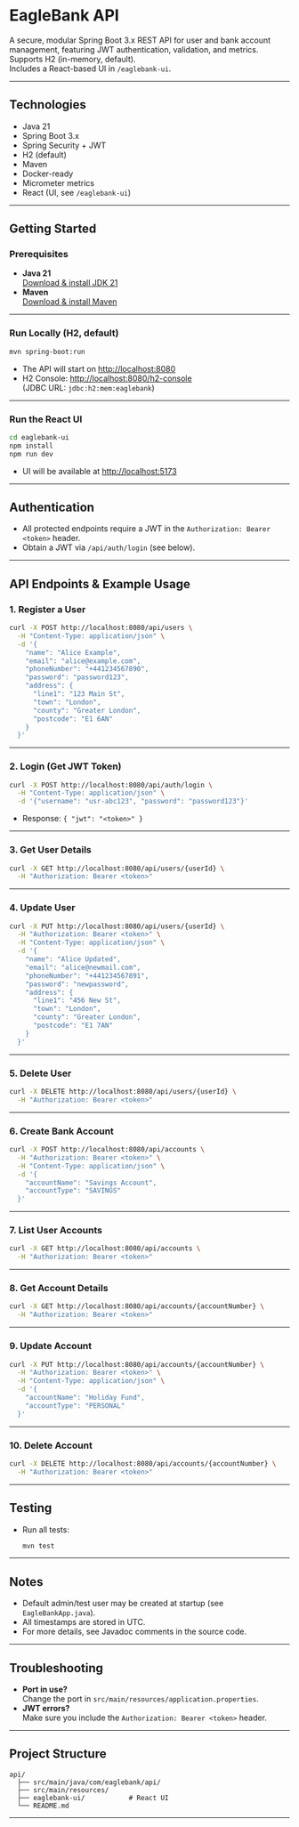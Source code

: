 # EagleBank API

A secure, modular Spring Boot 3.x REST API for user and bank account management, featuring JWT authentication, validation, and metrics.  
Supports H2 (in-memory, default).  
Includes a React-based UI in `/eaglebank-ui`.

---

## Technologies

- Java 21
- Spring Boot 3.x
- Spring Security + JWT
- H2 (default)
- Maven
- Docker-ready
- Micrometer metrics
- React (UI, see `/eaglebank-ui`)

---

## Getting Started

### Prerequisites

- **Java 21**  
  [Download & install JDK 21](https://adoptium.net/temurin/releases/?version=21)
- **Maven**  
  [Download & install Maven](https://maven.apache.org/install.html)

---

### Run Locally (H2, default)

```bash
mvn spring-boot:run
```

- The API will start on [http://localhost:8080](http://localhost:8080)
- H2 Console: [http://localhost:8080/h2-console](http://localhost:8080/h2-console)  
  (JDBC URL: `jdbc:h2:mem:eaglebank`)

---

### Run the React UI

```bash
cd eaglebank-ui
npm install
npm run dev
```
- UI will be available at [http://localhost:5173](http://localhost:5173)

---

## Authentication

- All protected endpoints require a JWT in the `Authorization: Bearer <token>` header.
- Obtain a JWT via `/api/auth/login` (see below).

---

## API Endpoints & Example Usage

### 1. **Register a User**

```bash
curl -X POST http://localhost:8080/api/users \
  -H "Content-Type: application/json" \
  -d '{
    "name": "Alice Example",
    "email": "alice@example.com",
    "phoneNumber": "+441234567890",
    "password": "password123",
    "address": {
      "line1": "123 Main St",
      "town": "London",
      "county": "Greater London",
      "postcode": "E1 6AN"
    }
  }'
```

---

### 2. **Login (Get JWT Token)**

```bash
curl -X POST http://localhost:8080/api/auth/login \
  -H "Content-Type: application/json" \
  -d '{"username": "usr-abc123", "password": "password123"}'
```
- Response: `{ "jwt": "<token>" }`

---

### 3. **Get User Details**

```bash
curl -X GET http://localhost:8080/api/users/{userId} \
  -H "Authorization: Bearer <token>"
```

---

### 4. **Update User**

```bash
curl -X PUT http://localhost:8080/api/users/{userId} \
  -H "Authorization: Bearer <token>" \
  -H "Content-Type: application/json" \
  -d '{
    "name": "Alice Updated",
    "email": "alice@newmail.com",
    "phoneNumber": "+441234567891",
    "password": "newpassword",
    "address": {
      "line1": "456 New St",
      "town": "London",
      "county": "Greater London",
      "postcode": "E1 7AN"
    }
  }'
```

---

### 5. **Delete User**

```bash
curl -X DELETE http://localhost:8080/api/users/{userId} \
  -H "Authorization: Bearer <token>"
```

---

### 6. **Create Bank Account**

```bash
curl -X POST http://localhost:8080/api/accounts \
  -H "Authorization: Bearer <token>" \
  -H "Content-Type: application/json" \
  -d '{
    "accountName": "Savings Account",
    "accountType": "SAVINGS"
  }'
```

---

### 7. **List User Accounts**

```bash
curl -X GET http://localhost:8080/api/accounts \
  -H "Authorization: Bearer <token>"
```

---

### 8. **Get Account Details**

```bash
curl -X GET http://localhost:8080/api/accounts/{accountNumber} \
  -H "Authorization: Bearer <token>"
```

---

### 9. **Update Account**

```bash
curl -X PUT http://localhost:8080/api/accounts/{accountNumber} \
  -H "Authorization: Bearer <token>" \
  -H "Content-Type: application/json" \
  -d '{
    "accountName": "Holiday Fund",
    "accountType": "PERSONAL"
  }'
```

---

### 10. **Delete Account**

```bash
curl -X DELETE http://localhost:8080/api/accounts/{accountNumber} \
  -H "Authorization: Bearer <token>"
```

---

## Testing

- Run all tests:
  ```bash
  mvn test
  ```

---

## Notes

- Default admin/test user may be created at startup (see `EagleBankApp.java`).
- All timestamps are stored in UTC.
- For more details, see Javadoc comments in the source code.

---

## Troubleshooting

- **Port in use?**  
  Change the port in `src/main/resources/application.properties`.
- **JWT errors?**  
  Make sure you include the `Authorization: Bearer <token>` header.

---

## Project Structure

```
api/
  ├── src/main/java/com/eaglebank/api/
  ├── src/main/resources/
  ├── eaglebank-ui/           # React UI
  └── README.md
```

---